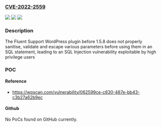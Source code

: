 ### [CVE-2022-2559](https://cve.mitre.org/cgi-bin/cvename.cgi?name=CVE-2022-2559)
![](https://img.shields.io/static/v1?label=Product&message=Fluent%20Support%20%E2%80%93%20WordPress%20Helpdesk%20and%20Customer%20Support%20Ticket%20Plugin&color=blue)
![](https://img.shields.io/static/v1?label=Version&message=1.5.8%3C%201.5.8%20&color=brighgreen)
![](https://img.shields.io/static/v1?label=Vulnerability&message=CWE-89%20SQL%20Injection&color=brighgreen)

### Description

The Fluent Support WordPress plugin before 1.5.8 does not properly sanitise, validate and escape various parameters before using them in an SQL statement, leading to an SQL Injection vulnerability exploitable by high privilege users

### POC

#### Reference
- https://wpscan.com/vulnerability/062599ce-c630-487e-bb43-c3b27a62b9ec

#### Github
No PoCs found on GitHub currently.

